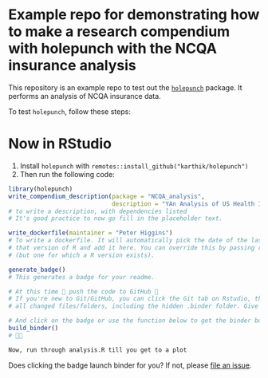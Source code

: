 # Example repo for demonstrating how to make a research compendium with holepunch with the NCQA insurance analysis

This repository is an example repo to test out the [`holepunch`](https://github.com/karthik/holepunch) package. It performs an analysis of NCQA insurance data.

To test `holepunch`, follow these steps:





# Now in RStudio

1. Install `holepunch` with `remotes::install_github("karthik/holepunch")`
2. Then run the following code:

```r
library(holepunch)
write_compendium_description(package = "NCQA_analysis", 
                             description = "YAn Analysis of US Health Insurance Satisfaction")
# to write a description, with dependencies listed 
# It's good practice to now go fill in the placeholder text.

write_dockerfile(maintainer = "Peter Higgins") 
# To write a dockerfile. It will automatically pick the date of the last modified file, match it to 
# that version of R and add it here. You can override this by passing r_date to some arbitrary date
# (but one for which a R version exists).

generate_badge()
# This generates a badge for your readme.

# At this time 🙌 push the code to GitHub 🙌
# If you're new to Git/GitHub, you can click the Git tab on Rstudio, then click commit to see
# all changed files/folders, including the hidden .binder folder. Give this a commmit message and push

# And click on the badge or use the function below to get the binder built ahead of time.
build_binder()
# 🤞🚀

Now, run through analysis.R till you get to a plot
```

Does clicking the badge launch binder for you? If not, please [file an issue](https://github.com/karthik/binder-test/issues/new).
